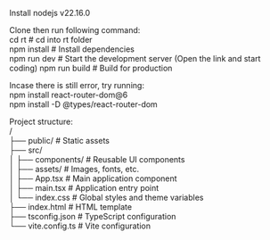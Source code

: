 Install nodejs v22.16.0

Clone then run following command:  
cd rt         # cd into rt folder  
npm install   # Install dependencies  
npm run dev   # Start the development server  (Open the link and start coding)
npm run build # Build for production  

Incase there is still error, try running:  
npm install react-router-dom@6  
npm install -D @types/react-router-dom  

Project structure:  
/  
├── public/           # Static assets  
├── src/  
│   ├── components/   # Reusable UI components  
│   ├── assets/       # Images, fonts, etc.  
│   ├── App.tsx       # Main application component  
│   ├── main.tsx      # Application entry point  
│   └── index.css     # Global styles and theme variables  
├── index.html        # HTML template  
├── tsconfig.json     # TypeScript configuration  
└── vite.config.ts    # Vite configuration  
